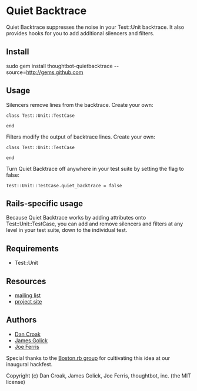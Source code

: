 Quiet Backtrace
===============

Quiet Backtrace suppresses the noise in your Test::Unit backtrace.
It also provides hooks for you to add additional silencers and filters.

Install
-------

sudo gem install thoughtbot-quietbacktrace --source=http://gems.github.com

Usage
-----

Silencers remove lines from the backtrace. Create your own:

    class Test::Unit::TestCase
  	  
    end

Filters modify the output of backtrace lines. Create your own:

    class Test::Unit::TestCase
      
    end

Turn Quiet Backtrace off anywhere in your test suite by setting the flag to false:

    Test::Unit::TestCase.quiet_backtrace = false

Rails-specific usage
--------------------

Because Quiet Backtrace works by adding attributes onto Test::Unit::TestCase,
you can add and remove silencers and filters at any level in your test suite,
down to the individual test. 

Requirements
------------

* Test::Unit 

Resources
---------

* [mailing list](http://groups.google.com/group/quiet_backtrace)
* [project site](http://github.com/thoughtbot/quietbacktrace)

Authors
-------

* [Dan Croak](http://dancroak.com) 
* [James Golick](http://jamesgolick.com/) 
* [Joe Ferris](jferris@thoughtbot.com)

Special thanks to the [Boston.rb group](http://bostonrb.org)
for cultivating this idea at our inaugural hackfest. 

Copyright (c) Dan Croak, James Golick, Joe Ferris, thoughtbot, inc.
(the MIT license)

